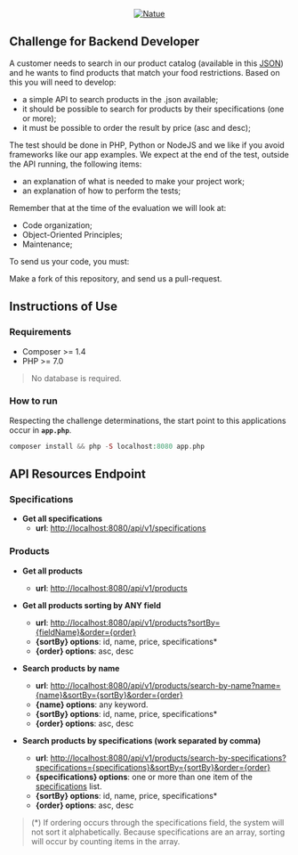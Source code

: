 <p align="center">
  <a href="https://www.natue.com.br">
      <img src="https://static.natue.com.br/images/icons/footer-logo.png" alt="Natue"/>
  </a>
</p>

## Challenge for Backend Developer

A customer needs to search in our product catalog (available in this <a href="https://github.com/natuelabs/challenge/blob/master/products.json">JSON</a>) and he wants to find products that match your food restrictions.
Based on this you will need to develop:

- a simple API to search products in the .json available;
- it should be possible to search for products by their specifications (one or more);
- it must be possible to order the result by price (asc and desc);

The test should be done in PHP, Python or NodeJS and we like if you avoid frameworks like our app examples. We expect at the end of the test, outside the API running, the following items:

- an explanation of what is needed to make your project work;
- an explanation of how to perform the tests;

Remember that at the time of the evaluation we will look at:

- Code organization;
- Object-Oriented Principles;
- Maintenance;

To send us your code, you must:

Make a fork of this repository, and send us a pull-request.

## Instructions of Use

### Requirements

 * Composer >= 1.4
 * PHP >= 7.0
 
> No database is required.
 
### How to run

Respecting the challenge determinations, the start point to this applications occur in **``` app.php ```**. 

```php
composer install && php -S localhost:8080 app.php
```

## API Resources Endpoint

 ### <a name="specifications"></a>Specifications
 
  * **Get all specifications** 
    - **url**: [http://localhost:8080/api/v1/specifications](http://localhost:8080/api/v1/specifications)

### Products

 * **Get all products** 
   - **url**: [http://localhost:8080/api/v1/products](http://localhost:8080/api/v1/products)
 
 * **Get all products sorting by ANY field**
   - **url**: [http://localhost:8080/api/v1/products?sortBy={fieldName}&order={order}](http://localhost:8080/api/v1/products?sortBy={fieldName}&order={order})<br>
   - **{sortBy} options**: id, name, price, specifications*
   - **{order} options**: asc, desc
   
  * **Search products by name** 
    - **url**: [http://localhost:8080/api/v1/products/search-by-name?name={name}&sortBy={sortBy}&order={order}](http://localhost:8080/api/v1/products/search-by-name?name={name}&sortBy={sortBy}&order={order})
    - **{name} options**: any keyword.
    - **{sortBy} options**: id, name, price, specifications*
    - **{order} options**: asc, desc
     
 * **Search products by specifications (work separated by comma)** 
   - **url**: [http://localhost:8080/api/v1/products/search-by-specifications?specifications={specifications}&sortBy={sortBy}&order={order}](http://localhost:8080/api/v1/products/search-by-specifications?specifications={specifications}&sortBy={sortBy}&order={order})
   - **{specifications} options**: one or more than one item of the [specifications](#specifications) list.
   - **{sortBy} options**: id, name, price, specifications*
   - **{order} options**: asc, desc
   
 > (*) If ordering occurs through the specifications field, the system will not sort it alphabetically. Because specifications are an array, sorting will occur by counting items in the array.
 